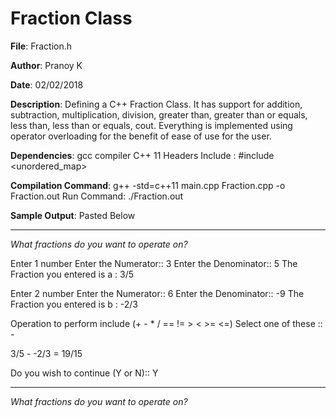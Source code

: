 # Fraction Class


**File**: Fraction.h

**Author**: Pranoy K

**Date**: 02/02/2018

**Description**: Defining a C++ Fraction Class. It has support for addition, subtraction, multiplication, division, greater than, greater than or equals, less than, less than or equals, cout. Everything is implemented using operator overloading for the benefit of ease of use for the user.

**Dependencies**: gcc compiler C++ 11
Headers Include : #include <cmath> <string> <exception> <algorithm> <vector> <unordered_map> <utility>

**Compilation Command**:  g++ -std=c++11 main.cpp Fraction.cpp -o Fraction.out
Run Command: ./Fraction.out

**Sample Output**: Pasted Below

-------------------------------------------------------------

*What fractions do you want to operate on?*

Enter 1 number
Enter the Numerator:: 3
Enter the Denominator:: 5
The Fraction you entered is a : 3/5

Enter 2 number
Enter the Numerator:: 6
Enter the Denominator:: -9
The Fraction you entered is b : -2/3

Operation to perform include (+ - * / == != > < >= <=) 
Select one of these :: -

3/5 - -2/3 = 19/15

Do you wish to continue (Y or N):: Y

-------------------------------------------------------------

*What fractions do you want to operate on?*